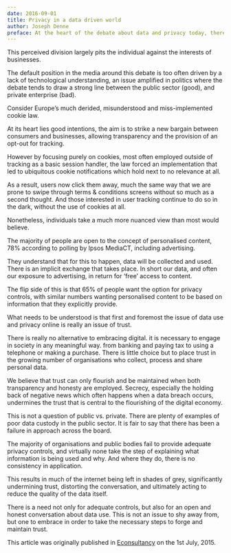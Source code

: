 ```yaml
---
date: 2016-09-01
title: Privacy in a data driven world
author: Joseph Denne
preface: At the heart of the debate about data and privacy today, there lies a false premise. An assumption that there are sides to be taken and battle lines to be drawn.
---
```


This perceived division largely pits the individual against the interests of businesses.

The default position in the media around this debate is too often driven by a lack of technological understanding, an issue amplified in politics where the debate tends to draw a strong line between the public sector (good), and private enterprise (bad).

Consider Europe’s much derided, misunderstood and miss-implemented cookie law.

At its heart lies good intentions, the aim is to strike a new bargain between consumers and businesses, allowing transparency and the provision of an opt-out for tracking.

However by focusing purely on cookies, most often employed outside of tracking as a basic session handler, the law forced an implementation that led to ubiquitous cookie notifications which hold next to no relevance at all.

As a result, users now click them away, much the same way that we are prone to swipe through terms & conditions screens without so much as a second thought. And those interested in user tracking continue to do so in the dark, without the use of cookies at all.

Nonetheless, individuals take a much more nuanced view than most would believe.

The majority of people are open to the concept of personalised content, 78% according to polling by Ipsos MediaCT, including advertising.

They understand that for this to happen, data will be collected and used. There is an implicit exchange that takes place. In short our data, and often our exposure to advertising, in return for ‘free’ access to content.

The flip side of this is that 65% of people want the option for privacy controls, with similar numbers wanting personalised content to be based on information that they explicitly provide.

What needs to be understood is that first and foremost the issue of data use and privacy online is really an issue of trust.

There is really no alternative to embracing digital. it is necessary to engage in society in any meaningful way. from banking and paying tax to using a telephone or making a purchase. There is little choice but to place trust in the growing number of organisations who collect, process and share personal data.

We believe that trust can only flourish and be maintained when both transparency and honesty are employed. Secrecy, especially the holding back of negative news which often happens when a data breach occurs, undermines the trust that is central to the flourishing of the digital economy.

This is not a question of public vs. private. There are plenty of examples of poor data custody in the public sector. It is fair to say that there has been a failure in approach across the board.

The majority of organisations and public bodies fail to provide adequate privacy controls, and virtually none take the step of explaining what information is being used and why. And where they do, there is no consistency in application.

This results in much of the internet being left in shades of grey, significantly undermining trust, distorting the conversation, and ultimately acting to reduce the quality of the data itself.

There is a need not only for adequate controls, but also for an open and honest conversation about data use. This is not an issue to shy away from, but one to embrace in order to take the necessary steps to forge and maintain trust.

This article was originally published in [Econsultancy](https://econsultancy.com/) on the 1st July, 2015.